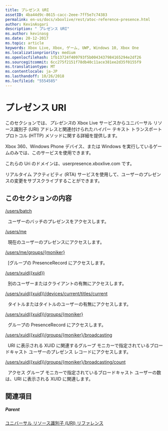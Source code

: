```yaml
---
title: プレゼンス URI
assetID: 4ba44d9c-8615-cacc-2eee-7ff5e7c74383
permalink: en-us/docs/xboxlive/rest/atoc-reference-presence.html
author: KevinAsgari
description: " プレゼンス URI"
ms.author: kevinasg
ms.date: 20-12-2017
ms.topic: article
keywords: Xbox Live, Xbox, ゲーム, UWP, Windows 10, Xbox One
ms.localizationpriority: medium
ms.openlocfilehash: 1fb13724f409793f5b0043437984165294e2df26
ms.sourcegitcommit: 6cc275f2151f78db40c11ace381ee2d35f0155f9
ms.translationtype: MT
ms.contentlocale: ja-JP
ms.lasthandoff: 10/26/2018
ms.locfileid: "5554585"
---
```

# <a name="presence-uris"></a>プレゼンス URI
 
このセクションでは、*プレゼンス*の Xbox Live サービスからユニバーサル リソース識別子 (URI) アドレスと関連付けられたハイパー テキスト トランスポート プロトコル (HTTP) メソッドに関する詳細を提供します。
 
Xbox 360、Windows Phone デバイス、または Windows を実行しているゲームのみでは、このサービスを使用できます。
 
これらの Uri のドメインは、userpresence.xboxlive.com です。
 
リアルタイム アクティビティ (RTA) サービスを使用して、ユーザーのプレゼンスの変更をサブスクライブすることができます。
 
<a id="ID4ERB"></a>

 
## <a name="in-this-section"></a>このセクションの内容

[/users/batch](uri-usersbatch.md)

&nbsp;&nbsp;ユーザーのバッチのプレゼンスをアクセスします。

[/users/me](uri-usersme.md)

&nbsp;&nbsp;現在のユーザーのプレゼンスにアクセスします。

[/users/me/groups/{moniker}](uri-usersmegroupsmoniker.md)

&nbsp;&nbsp;[グループの PresenceRecord にアクセスします。

[/users/xuid({xuid})](uri-usersxuid.md)

&nbsp;&nbsp;別のユーザーまたはクライアントの有無にアクセスします。

[/users/xuid({xuid})/devices/current/titles/current](uri-usersxuiddevicescurrenttitlescurrent.md)

&nbsp;&nbsp;タイトルまたはタイトルのユーザーの有無にアクセスします。

[/users/xuid({xuid})/groups/{moniker}](uri-usersxuidgroupsmoniker.md)

&nbsp;&nbsp;グループの PresenceRecord にアクセスします。

[/users/xuid({xuid})/groups/{moniker}/broadcasting](uri-usersxuidgroupsmonikerbroadcasting.md)

&nbsp;&nbsp;URI に表示される XUID に関連するグループ モニカーで指定されているブロードキャスト ユーザーのプレゼンス レコードにアクセスします。

[/users/xuid({xuid})/groups/{moniker}/broadcasting/count](uri-usersxuidgroupsmonikerbroadcastingcount.md)

&nbsp;&nbsp;アクセス グループ モニカーで指定されているブロードキャスト ユーザーの数は、URI に表示される XUID に関連します。
 
<a id="ID4EMC"></a>

 
## <a name="see-also"></a>関連項目
 
<a id="ID4EOC"></a>

 
##### <a name="parent"></a>Parent 

[ユニバーサル リソース識別子 (URI) リファレンス](../atoc-xboxlivews-reference-uris.md)

   